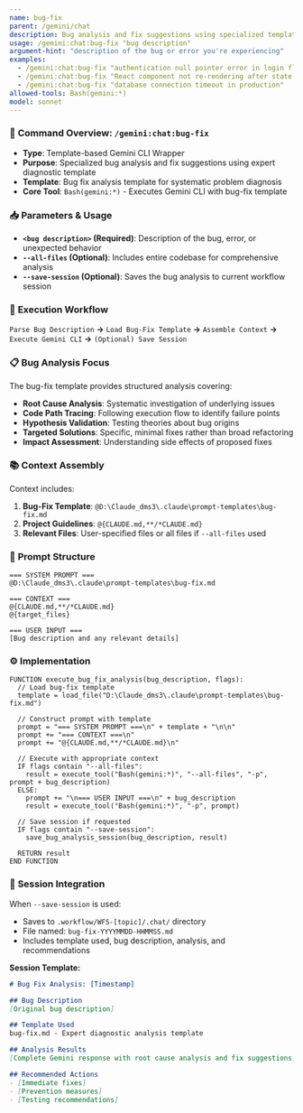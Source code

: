 ```yaml
---
name: bug-fix
parent: /gemini/chat
description: Bug analysis and fix suggestions using specialized template
usage: /gemini:chat:bug-fix "bug description"
argument-hint: "description of the bug or error you're experiencing"
examples:
  - /gemini:chat:bug-fix "authentication null pointer error in login flow"
  - /gemini:chat:bug-fix "React component not re-rendering after state change"
  - /gemini:chat:bug-fix "database connection timeout in production"
allowed-tools: Bash(gemini:*)
model: sonnet
---
```


### 🐛 **Command Overview: `/gemini:chat:bug-fix`**

-   **Type**: Template-based Gemini CLI Wrapper
-   **Purpose**: Specialized bug analysis and fix suggestions using expert diagnostic template
-   **Template**: Bug fix analysis template for systematic problem diagnosis
-   **Core Tool**: `Bash(gemini:*)` - Executes Gemini CLI with bug-fix template

### 📥 **Parameters & Usage**

-   **`<bug description>` (Required)**: Description of the bug, error, or unexpected behavior
-   **`--all-files` (Optional)**: Includes entire codebase for comprehensive analysis
-   **`--save-session` (Optional)**: Saves the bug analysis to current workflow session

### 🔄 **Execution Workflow**

`Parse Bug Description` **->** `Load Bug-Fix Template` **->** `Assemble Context` **->** `Execute Gemini CLI` **->** `(Optional) Save Session`

### 📋 **Bug Analysis Focus**

The bug-fix template provides structured analysis covering:
- **Root Cause Analysis**: Systematic investigation of underlying issues
- **Code Path Tracing**: Following execution flow to identify failure points
- **Hypothesis Validation**: Testing theories about bug origins
- **Targeted Solutions**: Specific, minimal fixes rather than broad refactoring
- **Impact Assessment**: Understanding side effects of proposed fixes

### 📚 **Context Assembly**

Context includes:
1. **Bug-Fix Template**: `@D:\Claude_dms3\.claude\prompt-templates\bug-fix.md`
2. **Project Guidelines**: `@{CLAUDE.md,**/*CLAUDE.md}`
3. **Relevant Files**: User-specified files or all files if `--all-files` used

### 📝 **Prompt Structure**

```
=== SYSTEM PROMPT ===
@D:\Claude_dms3\.claude\prompt-templates\bug-fix.md

=== CONTEXT ===
@{CLAUDE.md,**/*CLAUDE.md}
@{target_files}

=== USER INPUT ===
[Bug description and any relevant details]
```

### ⚙️ **Implementation**

```pseudo
FUNCTION execute_bug_fix_analysis(bug_description, flags):
  // Load bug-fix template
  template = load_file("D:\Claude_dms3\.claude\prompt-templates\bug-fix.md")
  
  // Construct prompt with template
  prompt = "=== SYSTEM PROMPT ===\n" + template + "\n\n"
  prompt += "=== CONTEXT ===\n"
  prompt += "@{CLAUDE.md,**/*CLAUDE.md}\n"
  
  // Execute with appropriate context
  IF flags contain "--all-files":
    result = execute_tool("Bash(gemini:*)", "--all-files", "-p", prompt + bug_description)
  ELSE:
    prompt += "\n=== USER INPUT ===\n" + bug_description
    result = execute_tool("Bash(gemini:*)", "-p", prompt)
  
  // Save session if requested
  IF flags contain "--save-session":
    save_bug_analysis_session(bug_description, result)
  
  RETURN result
END FUNCTION
```

### 💾 **Session Integration**

When `--save-session` is used:
- Saves to `.workflow/WFS-[topic]/.chat/` directory
- File named: `bug-fix-YYYYMMDD-HHMMSS.md`
- Includes template used, bug description, analysis, and recommendations

**Session Template:**
```markdown
# Bug Fix Analysis: [Timestamp]

## Bug Description
[Original bug description]

## Template Used
bug-fix.md - Expert diagnostic analysis template

## Analysis Results
[Complete Gemini response with root cause analysis and fix suggestions]

## Recommended Actions
- [Immediate fixes]
- [Prevention measures]
- [Testing recommendations]
```